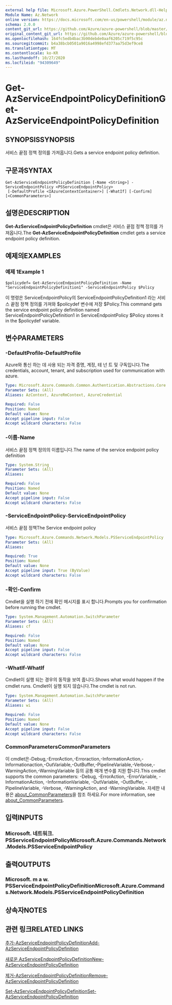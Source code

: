```yaml
---
external help file: Microsoft.Azure.PowerShell.Cmdlets.Network.dll-Help.xml
Module Name: Az.Network
online version: https://docs.microsoft.com/en-us/powershell/module/az.network/get-azserviceendpointpolicydefinition
schema: 2.0.0
content_git_url: https://github.com/Azure/azure-powershell/blob/master/src/Network/Network/help/Get-AzServiceEndpointPolicyDefinition.md
original_content_git_url: https://github.com/Azure/azure-powershell/blob/master/src/Network/Network/help/Get-AzServiceEndpointPolicyDefinition.md
ms.openlocfilehash: 164fc5edb4bac3b90debde0aaf6205c719f5c95c
ms.sourcegitcommit: b4a38bcb0501a9016a4998efd377aa75d3ef9ce8
ms.translationtype: MT
ms.contentlocale: ko-KR
ms.lasthandoff: 10/27/2020
ms.locfileid: "94309649"
---
```

# <span data-ttu-id="d9c7c-101">Get-AzServiceEndpointPolicyDefinition</span><span class="sxs-lookup"><span data-stu-id="d9c7c-101">Get-AzServiceEndpointPolicyDefinition</span></span>

## <span data-ttu-id="d9c7c-102">SYNOPSIS</span><span class="sxs-lookup"><span data-stu-id="d9c7c-102">SYNOPSIS</span></span>
<span data-ttu-id="d9c7c-103">서비스 끝점 정책 정의를 가져옵니다.</span><span class="sxs-lookup"><span data-stu-id="d9c7c-103">Gets a service endpoint policy definition.</span></span>

## <span data-ttu-id="d9c7c-104">구문과</span><span class="sxs-lookup"><span data-stu-id="d9c7c-104">SYNTAX</span></span>

```
Get-AzServiceEndpointPolicyDefinition [-Name <String>] -ServiceEndpointPolicy <PSServiceEndpointPolicy>
 [-DefaultProfile <IAzureContextContainer>] [-WhatIf] [-Confirm] [<CommonParameters>]
```

## <span data-ttu-id="d9c7c-105">설명은</span><span class="sxs-lookup"><span data-stu-id="d9c7c-105">DESCRIPTION</span></span>
<span data-ttu-id="d9c7c-106">**Get-AzServiceEndpointPolicyDefinition** cmdlet은 서비스 끝점 정책 정의를 가져옵니다.</span><span class="sxs-lookup"><span data-stu-id="d9c7c-106">The **Get-AzServiceEndpointPolicyDefinition** cmdlet gets a service endpoint policy definition.</span></span>

## <span data-ttu-id="d9c7c-107">예제의</span><span class="sxs-lookup"><span data-stu-id="d9c7c-107">EXAMPLES</span></span>

### <span data-ttu-id="d9c7c-108">예제 1</span><span class="sxs-lookup"><span data-stu-id="d9c7c-108">Example 1</span></span>
```
$policydef= Get-AzServiceEndpointPolicyDefinition -Name "ServiceEndpointPolicyDefinition1" -ServiceEndpointPolicy $Policy
```

<span data-ttu-id="d9c7c-109">이 명령은 ServiceEndpointPolicy의 ServiceEndpointPolicyDefinition1 라는 서비스 끝점 정책 정의를 가져와 $policydef 변수에 저장 $Policy.</span><span class="sxs-lookup"><span data-stu-id="d9c7c-109">This command gets the service endpoint policy definition named ServiceEndpointPolicyDefinition1 in ServiceEndpointPolicy $Policy stores it in the $policydef variable.</span></span>

## <span data-ttu-id="d9c7c-110">변수</span><span class="sxs-lookup"><span data-stu-id="d9c7c-110">PARAMETERS</span></span>

### <span data-ttu-id="d9c7c-111">-DefaultProfile</span><span class="sxs-lookup"><span data-stu-id="d9c7c-111">-DefaultProfile</span></span>
<span data-ttu-id="d9c7c-112">Azure와 통신 하는 데 사용 되는 자격 증명, 계정, 테 넌 트 및 구독입니다.</span><span class="sxs-lookup"><span data-stu-id="d9c7c-112">The credentials, account, tenant, and subscription used for communication with azure.</span></span>

```yaml
Type: Microsoft.Azure.Commands.Common.Authentication.Abstractions.Core.IAzureContextContainer
Parameter Sets: (All)
Aliases: AzContext, AzureRmContext, AzureCredential

Required: False
Position: Named
Default value: None
Accept pipeline input: False
Accept wildcard characters: False
```

### <span data-ttu-id="d9c7c-113">-이름</span><span class="sxs-lookup"><span data-stu-id="d9c7c-113">-Name</span></span>
<span data-ttu-id="d9c7c-114">서비스 끝점 정책 정의의 이름입니다.</span><span class="sxs-lookup"><span data-stu-id="d9c7c-114">The name of the service endpoint policy definition</span></span>

```yaml
Type: System.String
Parameter Sets: (All)
Aliases:

Required: False
Position: Named
Default value: None
Accept pipeline input: False
Accept wildcard characters: False
```

### <span data-ttu-id="d9c7c-115">-ServiceEndpointPolicy</span><span class="sxs-lookup"><span data-stu-id="d9c7c-115">-ServiceEndpointPolicy</span></span>
<span data-ttu-id="d9c7c-116">서비스 끝점 정책</span><span class="sxs-lookup"><span data-stu-id="d9c7c-116">The Service endpoint policy</span></span>

```yaml
Type: Microsoft.Azure.Commands.Network.Models.PSServiceEndpointPolicy
Parameter Sets: (All)
Aliases:

Required: True
Position: Named
Default value: None
Accept pipeline input: True (ByValue)
Accept wildcard characters: False
```

### <span data-ttu-id="d9c7c-117">-확인</span><span class="sxs-lookup"><span data-stu-id="d9c7c-117">-Confirm</span></span>
<span data-ttu-id="d9c7c-118">Cmdlet을 실행 하기 전에 확인 메시지를 표시 합니다.</span><span class="sxs-lookup"><span data-stu-id="d9c7c-118">Prompts you for confirmation before running the cmdlet.</span></span>

```yaml
Type: System.Management.Automation.SwitchParameter
Parameter Sets: (All)
Aliases: cf

Required: False
Position: Named
Default value: None
Accept pipeline input: False
Accept wildcard characters: False
```

### <span data-ttu-id="d9c7c-119">-WhatIf</span><span class="sxs-lookup"><span data-stu-id="d9c7c-119">-WhatIf</span></span>
<span data-ttu-id="d9c7c-120">Cmdlet이 실행 되는 경우의 동작을 보여 줍니다.</span><span class="sxs-lookup"><span data-stu-id="d9c7c-120">Shows what would happen if the cmdlet runs.</span></span> <span data-ttu-id="d9c7c-121">Cmdlet이 실행 되지 않습니다.</span><span class="sxs-lookup"><span data-stu-id="d9c7c-121">The cmdlet is not run.</span></span>

```yaml
Type: System.Management.Automation.SwitchParameter
Parameter Sets: (All)
Aliases: wi

Required: False
Position: Named
Default value: None
Accept pipeline input: False
Accept wildcard characters: False
```

### <span data-ttu-id="d9c7c-122">CommonParameters</span><span class="sxs-lookup"><span data-stu-id="d9c7c-122">CommonParameters</span></span>
<span data-ttu-id="d9c7c-123">이 cmdlet은-Debug,-ErrorAction,-Erroraction,-InformationAction,-Informationaction,-OutVariable,-OutBuffer,-PipelineVariable,-Verbose,-WarningAction,-WarningVariable 등의 공통 매개 변수를 지원 합니다.</span><span class="sxs-lookup"><span data-stu-id="d9c7c-123">This cmdlet supports the common parameters: -Debug, -ErrorAction, -ErrorVariable, -InformationAction, -InformationVariable, -OutVariable, -OutBuffer, -PipelineVariable, -Verbose, -WarningAction, and -WarningVariable.</span></span> <span data-ttu-id="d9c7c-124">자세한 내용은 [about_CommonParameters](http://go.microsoft.com/fwlink/?LinkID=113216)을 참조 하세요.</span><span class="sxs-lookup"><span data-stu-id="d9c7c-124">For more information, see [about_CommonParameters](http://go.microsoft.com/fwlink/?LinkID=113216).</span></span>

## <span data-ttu-id="d9c7c-125">입력</span><span class="sxs-lookup"><span data-stu-id="d9c7c-125">INPUTS</span></span>

### <span data-ttu-id="d9c7c-126">Microsoft. 네트워크. PSServiceEndpointPolicy</span><span class="sxs-lookup"><span data-stu-id="d9c7c-126">Microsoft.Azure.Commands.Network.Models.PSServiceEndpointPolicy</span></span>

## <span data-ttu-id="d9c7c-127">출력</span><span class="sxs-lookup"><span data-stu-id="d9c7c-127">OUTPUTS</span></span>

### <span data-ttu-id="d9c7c-128">Microsoft. m a w. PSServiceEndpointPolicyDefinition</span><span class="sxs-lookup"><span data-stu-id="d9c7c-128">Microsoft.Azure.Commands.Network.Models.PSServiceEndpointPolicyDefinition</span></span>

## <span data-ttu-id="d9c7c-129">상속자</span><span class="sxs-lookup"><span data-stu-id="d9c7c-129">NOTES</span></span>

## <span data-ttu-id="d9c7c-130">관련 링크</span><span class="sxs-lookup"><span data-stu-id="d9c7c-130">RELATED LINKS</span></span>

[<span data-ttu-id="d9c7c-131">추가-AzServiceEndpointPolicyDefinition</span><span class="sxs-lookup"><span data-stu-id="d9c7c-131">Add-AzServiceEndpointPolicyDefinition</span></span>](./Add-AzServiceEndpointPolicyDefinition.md)

[<span data-ttu-id="d9c7c-132">새로운 AzServiceEndpointPolicyDefinition</span><span class="sxs-lookup"><span data-stu-id="d9c7c-132">New-AzServiceEndpointPolicyDefinition</span></span>](./New-AzServiceEndpointPolicyDefinition.md)

[<span data-ttu-id="d9c7c-133">제거-AzServiceEndpointPolicyDefinition</span><span class="sxs-lookup"><span data-stu-id="d9c7c-133">Remove-AzServiceEndpointPolicyDefinition</span></span>](./Remove-AzServiceEndpointPolicyDefinition.md)

[<span data-ttu-id="d9c7c-134">Set-AzServiceEndpointPolicyDefinition</span><span class="sxs-lookup"><span data-stu-id="d9c7c-134">Set-AzServiceEndpointPolicyDefinition</span></span>](./Set-AzServiceEndpointPolicyDefinition.md)
